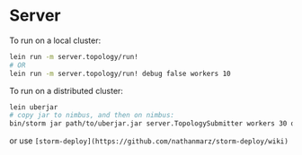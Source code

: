 # Server

To run on a local cluster:

```bash
lein run -m server.topology/run!
# OR
lein run -m server.topology/run! debug false workers 10
```

To run on a distributed cluster:

```bash
lein uberjar
# copy jar to nimbus, and then on nimbus:
bin/storm jar path/to/uberjar.jar server.TopologySubmitter workers 30 debug false
```

or use `[storm-deploy](https://github.com/nathanmarz/storm-deploy/wiki)`
